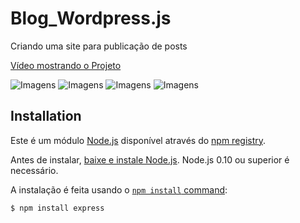 # Blog_Wordpress.js
Criando uma site para publicação de posts

[Vídeo mostrando o Projeto](https://youtu.be/1ljGKjX9jX0)

![Imagens](https://github.com/higorcos/Blog_Wordpress.js/blob/imagens/imagens/home.png)
![Imagens](https://github.com/higorcos/Blog_Wordpress.js/blob/imagens/imagens/login.png)
![Imagens](https://github.com/higorcos/Blog_Wordpress.js/blob/imagens/imagens/Categorias1.png)
![Imagens](https://github.com/higorcos/Blog_Wordpress.js/blob/imagens/imagens/categorias.png)





## Installation

Este é um módulo [Node.js](https://nodejs.org/en/) disponível através do
[npm registry](https://www.npmjs.com/).


Antes de instalar, [baixe e instale Node.js](https://nodejs.org/en/download/).
Node.js 0.10 ou superior é necessário.


A instalação é feita usando o
[`npm install` command](https://docs.npmjs.com/getting-started/installing-npm-packages-locally):

```bash
$ npm install express
```

